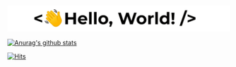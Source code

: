 <div align="center">
<img src="https://github.com/idiotHP/idiotHP/blob/main/ezgif.com-gif-maker.gif"/>
</div>  
  

[![Anurag's github stats](https://github-readme-stats.vercel.app/api?username=idiotHP&show_icons=true&count_private=true&include_all_commits=true)](https://github.com/anuraghazra/github-readme-stats)



[![Hits](https://hits.seeyoufarm.com/api/count/incr/badge.svg?url=https%3A%2F%2Fgithub.com%2FidiotHP&count_bg=%2379C83D&title_bg=%23555555&icon=&icon_color=%23E7E7E7&title=hits&edge_flat=false)](https://hits.seeyoufarm.com)


 <!-- [![Top Langs](https://github-readme-stats.vercel.app/api/top-langs/?username=idiotHP&layout=compact)](https://github.com/anuraghazra/github-readme-stats)
<!--
**idiotHP/idiotHP** is a ✨ _special_ ✨ repository because its `README.md` (this file) appears on your GitHub profile.


